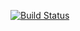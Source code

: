 [![Build Status](https://travis-ci.org/thulijay/greetings-webapp.svg?branch=master)](https://travis-ci.org/thulijay/greetings-webapp)